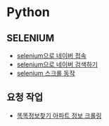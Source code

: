 # Python

## SELENIUM
* [selenium으로 네이버 접속](./_posts/2024-01-01-selenium-naver-access.md)
* [selenium으로 네이버 검색하기](./_posts/2024-01-02-selenium-naver-search.md)
* [selenium 스크롤 동작](./_posts/2024-01-03-selenium-scroll.md)

## 요청 작업
* [똑똑정보찾기 아파트 정보 크롤링](./_posts/2024-01-04-dokdokinfo-apart.md)